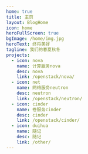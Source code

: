 ```yaml
---
home: true
title: 主页
layout: BlogHome
icon: home
heroFullScreen: true
bgImage: /home/img.jpg
heroText: 终将美好
tagline: 我们的春夏秋冬
projects:
  - icon: nova
    name: 计算服务nova
    desc: nova
    link: /openstack/nova/
  - icon: net
    name: 网络服务neutron
    desc: neutron
    link: /openstack/neutron/
  - icon: cinder
    name: 卷服务cinder
    desc: cinder
    link: /openstack/cinder/
  - icon: duihua
    name: 随记
    desc: 随记
    link: /other/
---
```


